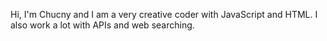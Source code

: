 Hi, I'm Chucny and I am a very creative coder with JavaScript and HTML. I also work a lot with APIs and web searching.

